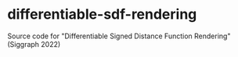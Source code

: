# differentiable-sdf-rendering
Source code for "Differentiable Signed Distance Function Rendering" (Siggraph 2022)
